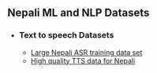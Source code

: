 ## Nepali ML and NLP Datasets

- ### Text to speech Datasets
    - [Large Nepali ASR training data set](https://www.openslr.org/54/)
    - [High quality TTS data for Nepali](https://www.openslr.org/43/)
